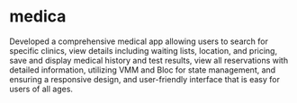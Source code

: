# medica
Developed a comprehensive medical app allowing users to search for specific clinics, 
view details including waiting lists, location, and pricing, save and display medical history and test results,
view all reservations with detailed information, utilizing VMM and Bloc for state management, and ensuring a responsive design,
and user-friendly interface that is easy for users of all ages.

